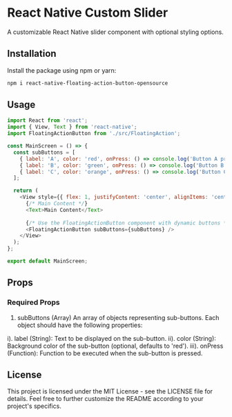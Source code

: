 # React Native Custom Slider

A customizable React Native slider component with optional styling options.

## Installation

Install the package using npm or yarn:

```bash
npm i react-native-floating-action-button-opensource

```
## Usage

```javascript
import React from 'react';
import { View, Text } from 'react-native';
import FloatingActionButton from './src/FloatingAction';

const MainScreen = () => {
  const subButtons = [
    { label: 'A', color: 'red', onPress: () => console.log('Button A pressed') },
    { label: 'B', color: 'green', onPress: () => console.log('Button B pressed') },
    { label: 'C', color: 'orange', onPress: () => console.log('Button C pressed') },
  ];

  return (
    <View style={{ flex: 1, justifyContent: 'center', alignItems: 'center' }}>
      {/* Main Content */}
      <Text>Main Content</Text>
      
      {/* Use the FloatingActionButton component with dynamic buttons */}
      <FloatingActionButton subButtons={subButtons} />
    </View>
  );
};

export default MainScreen;


```

## Props
### Required Props
1. subButtons (Array)
An array of objects representing sub-buttons. Each object should have the following properties:

i). label (String): Text to be displayed on the sub-button.
ii). color (String): Background color of the sub-button (optional, defaults to 'red').
iii). onPress (Function): Function to be executed when the sub-button is pressed.

## License
This project is licensed under the MIT License - see the LICENSE file for details.
Feel free to further customize the README according to your project's specifics.

